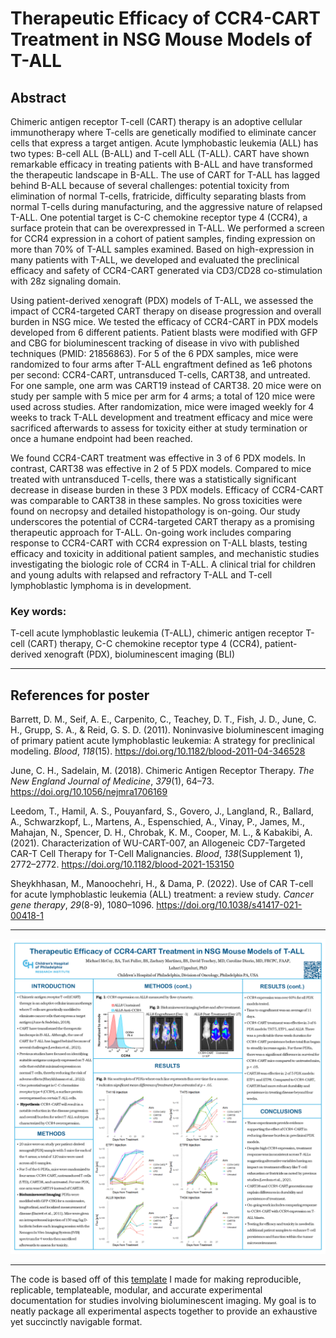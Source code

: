 # Therapeutic Efficacy of CCR4-CART Treatment in NSG Mouse Models of T-ALL

## Abstract
Chimeric antigen receptor T-cell (CART) therapy is an adoptive cellular immunotherapy where T-cells are genetically modified to eliminate cancer cells that express a target antigen. Acute lymphobastic leukemia (ALL) has two types: B-cell ALL (B-ALL) and T-cell ALL (T-ALL). CART have shown remarkable efficacy in treating patients with B-ALL and have transformed the therapeutic landscape in B-ALL. The use of CART for T-ALL has lagged behind B-ALL because of several challenges: potential toxicity from elimination of normal T-cells, fratricide, difficulty separating blasts from normal T-cells during manufacturing, and the aggressive nature of relapsed T-ALL. One potential target is C-C chemokine receptor type 4 (CCR4), a surface protein that can be overexpressed in T-ALL. We performed a screen for CCR4 expression in a cohort of patient samples, finding expression on more than 70% of T-ALL samples examined. Based on high-expression in many patients with T-ALL, we developed and evaluated the preclinical efficacy and safety of CCR4-CART generated via CD3/CD28 co-stimulation with 28z signaling domain.

Using patient-derived xenograft (PDX) models of T-ALL, we assessed the impact of CCR4-targeted CART therapy on disease progression and overall burden in NSG mice. We tested the efficacy of CCR4-CART in PDX models developed from 6 different patients. Patient blasts were modified with GFP and CBG for bioluminescent tracking of disease in vivo with published techniques (PMID: 21856863). For 5 of the 6 PDX samples, mice were randomized to four arms after T-ALL engraftment defined as 1e6 photons per second: CCR4-CART, untransduced T-cells, CART38, and untreated. For one sample, one arm was CART19 instead of CART38. 20 mice were on study per sample with 5 mice per arm for 4 arms; a total of 120 mice were used across studies. After randomization, mice were imaged weekly for 4 weeks to track T-ALL development and treatment efficacy and mice were sacrificed afterwards to assess for toxicity either at study termination or once a humane endpoint had been reached.

We found CCR4-CART treatment was effective in 3 of 6 PDX models. In contrast, CART38 was effective in 2 of 5 PDX models. Compared to mice treated with untransduced T-cells, there was a statistically significant decrease in disease burden in these 3 PDX models. Efficacy of CCR4-CART was comparable to CART38 in these samples. No gross toxicities were found on necropsy and detailed histopathology is on-going. Our study underscores the potential of CCR4-targeted CART therapy as a promising therapeutic approach for T-ALL. On-going work includes comparing response to CCR4-CART with CCR4 expression on T-ALL blasts, testing efficacy and toxicity in additional patient samples, and mechanistic studies investigating the biologic role of CCR4 in T-ALL. A clinical trial for children and young adults with relapsed and refractory T-ALL and T-cell lymphoblastic lymphoma is in development.

### Key words:
T-cell acute lymphoblastic leukemia (T-ALL), chimeric antigen receptor T-cell (CART) therapy, C-C chemokine receptor type 4 (CCR4), patient-derived xenograft (PDX), bioluminescent imaging (BLI)

---

## References for poster
Barrett, D. M., Seif, A. E., Carpenito, C., Teachey, D. T., Fish, J. D., June, C. H., Grupp, S. A., & Reid, G. S. D. (2011). Noninvasive bioluminescent imaging of primary patient acute lymphoblastic leukemia: A strategy for preclinical modeling. *Blood*, *118*(15). https://doi.org/10.1182/blood-2011-04-346528

June, C. H., Sadelain, M. (2018). Chimeric Antigen Receptor Therapy. *The New England Journal of Medicine*, *379*(1), 64–73. https://doi.org/10.1056/nejmra1706169

Leedom, T., Hamil, A. S., Pouyanfard, S., Govero, J., Langland, R., Ballard, A., Schwarzkopf, L., Martens, A., Espenschied, A., Vinay, P., James, M., Mahajan, N., Spencer, D. H., Chrobak, K. M., Cooper, M. L., & Kabakibi, A. (2021). Characterization of WU-CART-007, an Allogeneic CD7-Targeted CAR-T Cell Therapy for T-Cell Malignancies. *Blood*, *138*(Supplement 1), 2772–2772. https://doi.org/10.1182/blood-2021-153150

Sheykhhasan, M., Manoochehri, H., & Dama, P. (2022). Use of CAR T-cell for acute lymphoblastic leukemia (ALL) treatment: a review study. *Cancer gene therapy*, *29*(8-9), 1080–1096. https://doi.org/10.1038/s41417-021-00418-1

---

![](data/processed/ccr4_poster.PNG)

---

The code is based off of this [template](https://github.com/mmccoy-01/bioluminsecent_imaging_experimental_template) I made for making reproducible, replicable, templateable, modular, and accurate experimental documentation for studies involving bioluminescent imaging. My goal is to neatly package all experimental aspects together to provide an exhaustive yet succinctly navigable format.

